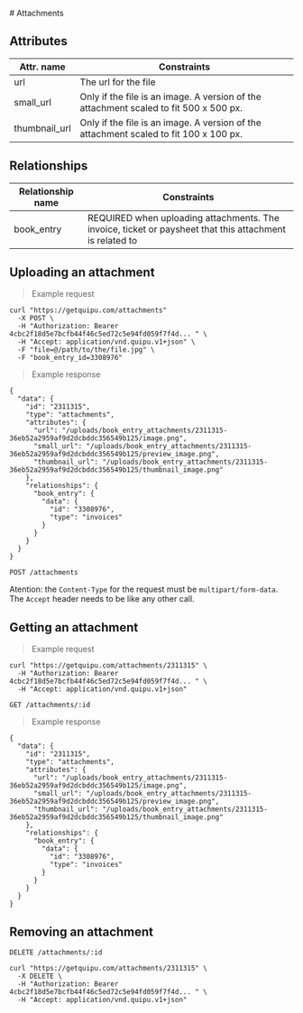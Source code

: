 #<a name="attachments-section"></a> Attachments

## Attributes

Attr. name | Constraints
---------- | -----------
url           | The url for the file
small_url     | Only if the file is an image. A version of the attachment scaled to fit 500 x 500 px.
thumbnail_url | Only if the file is an image. A version of the attachment scaled to fit 100 x 100 px.

## Relationships

Relationship name | Constraints
----------------- | -----------
book_entry | REQUIRED when uploading attachments. The invoice, ticket or paysheet that this attachment is related to

## Uploading an attachment

> Example request

```shell
curl "https://getquipu.com/attachments"
  -X POST \
  -H "Authorization: Bearer 4cbc2f18d5e7bcfb44f46c5ed72c5e94fd059f7f4d... " \
  -H "Accept: application/vnd.quipu.v1+json" \
  -F "file=@/path/to/the/file.jpg" \
  -F "book_entry_id=3308976"
```

> Example response

```shell
{
  "data": {
    "id": "2311315",
    "type": "attachments",
    "attributes": {
      "url": "/uploads/book_entry_attachments/2311315-36eb52a2959af9d2dcbddc356549b125/image.png",
      "small_url": "/uploads/book_entry_attachments/2311315-36eb52a2959af9d2dcbddc356549b125/preview_image.png",
      "thumbnail_url": "/uploads/book_entry_attachments/2311315-36eb52a2959af9d2dcbddc356549b125/thumbnail_image.png"
    },
    "relationships": {
      "book_entry": {
        "data": {
          "id": "3308976",
          "type": "invoices"
        }
      }
    }
  }
}
```

`POST /attachments`

<aside class="notice">
  Atention: the <code>Content-Type</code> for the request must be <code>multipart/form-data</code>. The <code>Accept</code> header needs to be like any other call.
</aside>

## Getting an attachment

> Example request

```shell
curl "https://getquipu.com/attachments/2311315" \
  -H "Authorization: Bearer 4cbc2f18d5e7bcfb44f46c5ed72c5e94fd059f7f4d... " \
  -H "Accept: application/vnd.quipu.v1+json"
```

`GET /attachments/:id`

> Example response

```shell
{
  "data": {
    "id": "2311315",
    "type": "attachments",
    "attributes": {
      "url": "/uploads/book_entry_attachments/2311315-36eb52a2959af9d2dcbddc356549b125/image.png",
      "small_url": "/uploads/book_entry_attachments/2311315-36eb52a2959af9d2dcbddc356549b125/preview_image.png",
      "thumbnail_url": "/uploads/book_entry_attachments/2311315-36eb52a2959af9d2dcbddc356549b125/thumbnail_image.png"
    },
    "relationships": {
      "book_entry": {
        "data": {
          "id": "3308976",
          "type": "invoices"
        }
      }
    }
  }
}
```

## Removing an attachment

`DELETE /attachments/:id`

```shell
curl "https://getquipu.com/attachments/2311315" \
  -X DELETE \
  -H "Authorization: Bearer 4cbc2f18d5e7bcfb44f46c5ed72c5e94fd059f7f4d... " \
  -H "Accept: application/vnd.quipu.v1+json"
```
